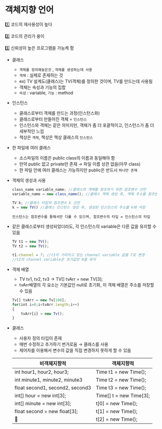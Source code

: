 # 객체지향 언어

1️⃣ 코드의 재사용성이 높다

2️⃣ 코드의 관리가 용이

3️⃣ 신뢰성이 높은 프로그램을 가능케 함

- 클래스
    - `객체를 정의해놓은것` , `객체를 생성하는데 사용`
    - `객체` : 실제로 존재하는 것
    - ex) TV 설계도(클래스)는 TV(객체)를 정의한 것이며, TV를 만드는데 사용됨
    - 객체는 속성과 기능의 집합
    - `속성` : variable, `기능` : method
    
- 인스턴스
    - 클래스로부터 객체를 만드는 과정(인스턴스화)
    - 클래스로부터 만들어진 객체 = `인스턴스`
    - 인스턴스와 객체는 같은 의미지만, 객체가 좀 더 포괄적이고, 인스턴스가 좀 더 세부적인 느낌
    - 책상은 `객체`, 책상은 책상 클래스의 `인스턴스`
    
- 한 파일에 여러 클래스
    - 소스파일의 이름은 public class의 이름과 동일해야 함
    - 만약 public 없고 private만 존재 → 파일 이름 상관 없음(아무 class)
    - 한 파일 안에 여러 클래스는 가능하지만 public은 반드시 `하나만 존재`
    
- 객체의 생성과 사용
    
    ```jsx
    class_name variable_name; //클래스의 객체를 참조하기 위한 참조변수 선언
    variable_name = new class_name(); //클래스 객체 생성 후, 객체 주소를 참조변수에 저장
    
    TV k; //클래스 타입의 참조변수 k 선언
    k = new TV() //클래스 인스턴스 생성 후, 생성된 인스턴스의 주소를 k에 저장
    ```
    
    `인스턴스는 참조변수를 통해서만 다룰 수 있으며, 참조변수의 타입 = 인스턴스의 타입` 
    
- 같은 클래스로부터 생성되었더라도, 각 인스턴스의 variable은 다른 값을 유지할 수 있음
    
    ```jsx
    TV t1 = new TV();
    TV t2 = new TV();
    
    t1.channel = 7; //t1이 가리키고 있는 channel variable 값을 7로 변경
    //t2의 channel variable은 초기값인 0을 유지
    ```
    

- 객체 배열
    - TV tv1, tv2, tv3 → TV[] tvArr = new TV[3];
    - tvArr배열의 각 요소는 기본값인 null로 초기화, 이 객체 배열은 주소를 저장할 수 있음
    
    ```jsx
    Tv[] tvArr = new Tv[100];
    for(int i=0;i<tvArr.length;i++)
    {
    	tvArr[i] = new Tv();
    }
    ```
    

- 클래스
    - 사용자 정의 타입이 존재
    - 매번 수정하고 추가하기 번거로움 → 클래스를 사용
    - 제어자를 이용해서 변수의 값을 직접 변경하지 못하게 할 수 있음
    
    | 비객체지향적 | 객체지향적 |
    | --- | --- |
    | int hour1, hour2, hour3; | Time t1 = new Time();
    int minute1, minute2, minute3 | Time t2 = new Time();
    float second1, second2, second3 | Time t3 = new Time();
    int[] hour = new int[3]; | Time[] t = new Time[3];
    int[] minute = new int[3]; | t[0] = new Time();
    float second = new float[3]; | t[1] = new Time();
    🍒 | t[2] = new Time(); |
